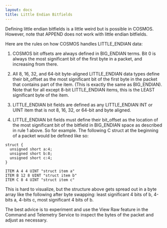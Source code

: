 ```yaml
---
layout: docs
title: Little Endian Bitfields
---
```


Defining little endian bitfields is a little weird but is possible in COSMOS. However, note that APPEND does not work with little endian bitfields.

Here are the rules on how COSMOS handles LITTLE_ENDIAN data:

1. COSMOS bit offsets are always defined in BIG_ENDIAN terms. Bit 0 is always the most significant bit of the first byte in a packet, and increasing from there.

1. All 8, 16, 32, and 64-bit byte-aligned LITTLE_ENDIAN data types define their bit_offset as the most significant bit of the first byte in the packet that contains part of the item. (This is exactly the same as BIG_ENDIAN). Note that for all except 8-bit LITTLE_ENDIAN items, this is the LEAST significant byte of the item.

1. LITTLE_ENDIAN bit fields are defined as any LITTLE_ENDIAN INT or UINT item that is not 8, 16, 32, or 64-bit and byte aligned.

1. LITTLE_ENDIAN bit fields must define their bit_offset as the location of the most significant bit of the bitfield in BIG_ENDIAN space as described in rule 1 above. So for example. The following C struct at the beginning of a packet would be defined like so:

```
struct {
  unsigned short a:4;
  unsigned short b:8;
  unsigned short c:4;
}

ITEM A 4 4 UINT "struct item a"
ITEM B 12 8 UINT "struct item b"
ITEM C 8 4 UINT "struct item c"
```

This is hard to visualize, but the structure above gets spread out in a byte array like the following after byte swapping: least significant 4 bits of b, 4-bits a, 4-bits c, most significant 4 bits of b.

The best advice is to experiment and use the View Raw feature in the Command and Telemetry Service to inspect the bytes of the packet and adjust as necessary.
